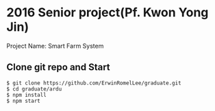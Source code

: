 # 2016 Senior project(Pf. Kwon Yong Jin)
Project Name: Smart Farm System

## Clone git repo and Start 
    $ git clone https://github.com/ErwinRomelLee/graduate.git
    $ cd graduate/ardu
    $ npm install
    $ npm start
